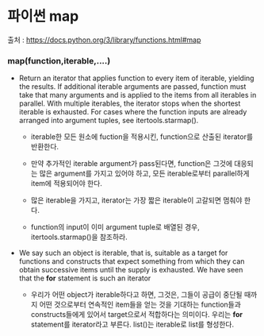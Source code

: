 # 파이썬 map

출처 : https://docs.python.org/3/library/functions.html#map

### map(function,iterable,....)

* Return an iterator that applies function to every item of iterable, yielding the results. If additional iterable arguments are passed, function must take that many arguments and is applied to the items from all iterables in parallel. With multiple iterables, the iterator stops when the shortest iterable is exhausted. For cases where the function inputs are already arranged into argument tuples, see itertools.starmap().

	* iterable한 모든 원소에 fuction을 적용시킨, function으로 산출된 iterator를 반환한다.

	* 만약 추가적인 iterable argument가 pass된다면, function은 그것에 대응되는 많은 argument를 가지고 있어야 하고, 모든 iterable로부터 parallel하게 item에 적용되어야 한다.

	* 많은 iterable을 가지고, iterator는 가장 짧은 iterable이 고갈되면 멈춰야 한다. 

	* function의 input이 이미 argument tuple로 배열된 경우, itertools.starmap()을 참조하라.

* We say such an object is iterable, that is, suitable as a target for functions and constructs that expect something from which they can obtain successive items until the supply is exhausted. We have seen that the **for** statement is such an iterator

	* 우리가 어떤 object가 iterable하다고 하면, 그것은, 그들이 공급이 중단될 때까지 어떤 것으로부터 연속적인 item들을 얻는 것을 기대하는 function들과 constructs들에게 있어서 target으로서 적합하다는 의미이다. 우리는 **for** statement를 iterator라고 부른다. list()는 iterable로 list를 형성한다.